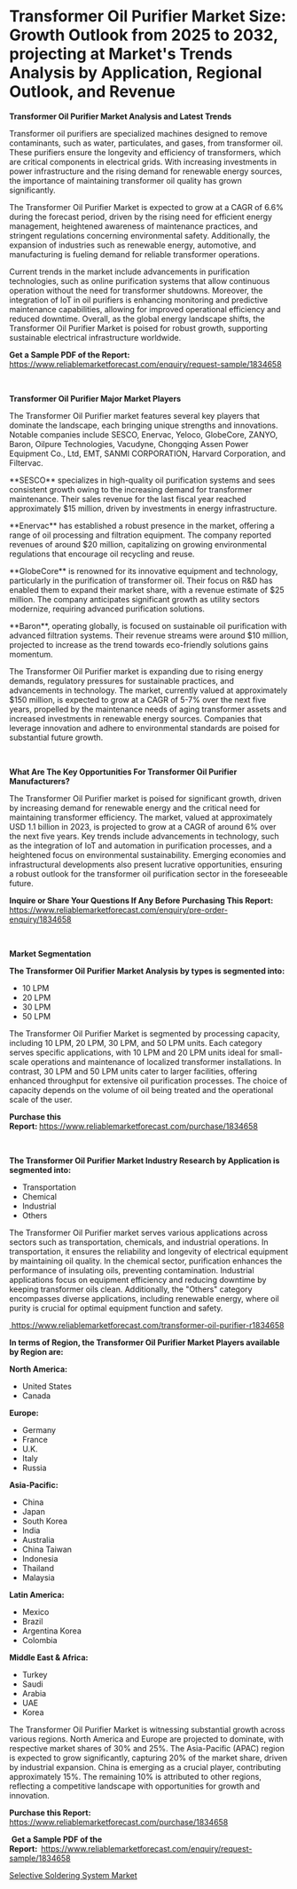 <p><h1>Transformer Oil Purifier Market Size: Growth Outlook from 2025 to 2032, projecting at Market's Trends Analysis by Application, Regional Outlook, and Revenue</h1></p><p><strong>Transformer Oil Purifier Market Analysis and Latest Trends</strong></p>
<p><p>Transformer oil purifiers are specialized machines designed to remove contaminants, such as water, particulates, and gases, from transformer oil. These purifiers ensure the longevity and efficiency of transformers, which are critical components in electrical grids. With increasing investments in power infrastructure and the rising demand for renewable energy sources, the importance of maintaining transformer oil quality has grown significantly.</p><p>The Transformer Oil Purifier Market is expected to grow at a CAGR of 6.6% during the forecast period, driven by the rising need for efficient energy management, heightened awareness of maintenance practices, and stringent regulations concerning environmental safety. Additionally, the expansion of industries such as renewable energy, automotive, and manufacturing is fueling demand for reliable transformer operations. </p><p>Current trends in the market include advancements in purification technologies, such as online purification systems that allow continuous operation without the need for transformer shutdowns. Moreover, the integration of IoT in oil purifiers is enhancing monitoring and predictive maintenance capabilities, allowing for improved operational efficiency and reduced downtime. Overall, as the global energy landscape shifts, the Transformer Oil Purifier Market is poised for robust growth, supporting sustainable electrical infrastructure worldwide.</p></p>
<p><strong>Get a Sample PDF of the Report:&nbsp;</strong> <a href="https://www.reliablemarketforecast.com/enquiry/request-sample/1834658?utm_campaign=2320&utm_medium=2&utm_source=Github&utm_content=ia&utm_term=11042025&utm_id=transformer-oil-purifier">https://www.reliablemarketforecast.com/enquiry/request-sample/1834658</a></p>
<p>&nbsp;</p>
<p><strong>Transformer Oil Purifier Major Market Players</strong></p>
<p><p>The Transformer Oil Purifier market features several key players that dominate the landscape, each bringing unique strengths and innovations. Notable companies include SESCO, Enervac, Yeloco, GlobeCore, ZANYO, Baron, Oilpure Technologies, Vacudyne, Chongqing Assen Power Equipment Co., Ltd, EMT, SANMI CORPORATION, Harvard Corporation, and Filtervac.</p><p>**SESCO** specializes in high-quality oil purification systems and sees consistent growth owing to the increasing demand for transformer maintenance. Their sales revenue for the last fiscal year reached approximately $15 million, driven by investments in energy infrastructure.</p><p>**Enervac** has established a robust presence in the market, offering a range of oil processing and filtration equipment. The company reported revenues of around $20 million, capitalizing on growing environmental regulations that encourage oil recycling and reuse.</p><p>**GlobeCore** is renowned for its innovative equipment and technology, particularly in the purification of transformer oil. Their focus on R&D has enabled them to expand their market share, with a revenue estimate of $25 million. The company anticipates significant growth as utility sectors modernize, requiring advanced purification solutions.</p><p>**Baron**, operating globally, is focused on sustainable oil purification with advanced filtration systems. Their revenue streams were around $10 million, projected to increase as the trend towards eco-friendly solutions gains momentum.</p><p>The Transformer Oil Purifier market is expanding due to rising energy demands, regulatory pressures for sustainable practices, and advancements in technology. The market, currently valued at approximately $150 million, is expected to grow at a CAGR of 5-7% over the next five years, propelled by the maintenance needs of aging transformer assets and increased investments in renewable energy sources. Companies that leverage innovation and adhere to environmental standards are poised for substantial future growth.</p></p>
<p>&nbsp;</p>
<p><strong>What Are The Key Opportunities For Transformer Oil Purifier Manufacturers?</strong></p>
<p><p>The Transformer Oil Purifier market is poised for significant growth, driven by increasing demand for renewable energy and the critical need for maintaining transformer efficiency. The market, valued at approximately USD 1.1 billion in 2023, is projected to grow at a CAGR of around 6% over the next five years. Key trends include advancements in technology, such as the integration of IoT and automation in purification processes, and a heightened focus on environmental sustainability. Emerging economies and infrastructural developments also present lucrative opportunities, ensuring a robust outlook for the transformer oil purification sector in the foreseeable future.</p></p>
<p><strong>Inquire or Share Your Questions If Any Before Purchasing This Report:</strong> <a href="https://www.reliablemarketforecast.com/enquiry/pre-order-enquiry/1834658?utm_campaign=2320&utm_medium=2&utm_source=Github&utm_content=ia&utm_term=11042025&utm_id=transformer-oil-purifier">https://www.reliablemarketforecast.com/enquiry/pre-order-enquiry/1834658</a></p>
<p>&nbsp;</p>
<p><strong>Market Segmentation</strong></p>
<p><strong>The Transformer Oil Purifier Market Analysis by types is segmented into:</strong></p>
<p><ul><li>10 LPM</li><li>20 LPM</li><li>30 LPM</li><li>50 LPM</li></ul></p>
<p><p>The Transformer Oil Purifier Market is segmented by processing capacity, including 10 LPM, 20 LPM, 30 LPM, and 50 LPM units. Each category serves specific applications, with 10 LPM and 20 LPM units ideal for small-scale operations and maintenance of localized transformer installations. In contrast, 30 LPM and 50 LPM units cater to larger facilities, offering enhanced throughput for extensive oil purification processes. The choice of capacity depends on the volume of oil being treated and the operational scale of the user.</p></p>
<p><strong>Purchase this Report:&nbsp;</strong><a href="https://www.reliablemarketforecast.com/purchase/1834658?utm_campaign=2320&utm_medium=2&utm_source=Github&utm_content=ia&utm_term=11042025&utm_id=transformer-oil-purifier">https://www.reliablemarketforecast.com/purchase/1834658</a></p>
<p>&nbsp;</p>
<p><strong>The Transformer Oil Purifier Market Industry Research by Application is segmented into:</strong></p>
<p><ul><li>Transportation</li><li>Chemical</li><li>Industrial</li><li>Others</li></ul></p>
<p><p>The Transformer Oil Purifier market serves various applications across sectors such as transportation, chemicals, and industrial operations. In transportation, it ensures the reliability and longevity of electrical equipment by maintaining oil quality. In the chemical sector, purification enhances the performance of insulating oils, preventing contamination. Industrial applications focus on equipment efficiency and reducing downtime by keeping transformer oils clean. Additionally, the "Others" category encompasses diverse applications, including renewable energy, where oil purity is crucial for optimal equipment function and safety.</p></p>
<p><a href="https://www.reliablemarketforecast.com/transformer-oil-purifier-r1834658?utm_campaign=2320&utm_medium=2&utm_source=Github&utm_content=ia&utm_term=11042025&utm_id=transformer-oil-purifier">&nbsp;https://www.reliablemarketforecast.com/transformer-oil-purifier-r1834658</a></p>
<p><strong>In terms of Region, the Transformer Oil Purifier Market Players available by Region are:</strong></p>
<p>
    <p> <strong> North America: </strong>
        <ul>
            <li>United States</li>
            <li>Canada</li>
        </ul>
        </p> 
    <p> <strong> Europe: </strong>
        <ul>
            <li>Germany</li>
            <li>France</li>
            <li>U.K.</li>
            <li>Italy</li>
            <li>Russia</li>
        </ul>
        </p> 
    <p> <strong> Asia-Pacific: </strong>
        <ul>
            <li>China</li>
            <li>Japan</li>
            <li>South Korea</li>
            <li>India</li>
            <li>Australia</li>
            <li>China Taiwan</li>
            <li>Indonesia</li>
            <li>Thailand</li>
            <li>Malaysia</li>
        </ul>
        </p> 
    <p> <strong> Latin America: </strong>
        <ul>
            <li>Mexico</li>
            <li>Brazil</li>
            <li>Argentina Korea</li>
            <li>Colombia</li>
        </ul>
        </p> 
    <p> <strong> Middle East & Africa: </strong>
        <ul>
            <li>Turkey</li>
            <li>Saudi</li>
            <li>Arabia</li>
            <li>UAE</li>
            <li>Korea</li>
        </ul>
    </p>
    </p>
<p><p>The Transformer Oil Purifier Market is witnessing substantial growth across various regions. North America and Europe are projected to dominate, with respective market shares of 30% and 25%. The Asia-Pacific (APAC) region is expected to grow significantly, capturing 20% of the market share, driven by industrial expansion. China is emerging as a crucial player, contributing approximately 15%. The remaining 10% is attributed to other regions, reflecting a competitive landscape with opportunities for growth and innovation.</p></p>
<p><strong>Purchase this Report: </strong><a href="https://www.reliablemarketforecast.com/purchase/1834658?utm_campaign=2320&utm_medium=2&utm_source=Github&utm_content=ia&utm_term=11042025&utm_id=transformer-oil-purifier">https://www.reliablemarketforecast.com/purchase/1834658</a></p>
<p>&nbsp;<strong>Get a Sample PDF of the Report:&nbsp;&nbsp;</strong><a href="https://www.reliablemarketforecast.com/enquiry/request-sample/1834658?utm_campaign=2320&utm_medium=2&utm_source=Github&utm_content=ia&utm_term=11042025&utm_id=transformer-oil-purifier">https://www.reliablemarketforecast.com/enquiry/request-sample/1834658</a></p>
<p><strong></strong></p>
<p><p><a href="https://github.com/gfellcincot4/Market-Research-Report-List-1/blob/main/selective-soldering-system-market.md?utm_campaign=2320&utm_medium=2&utm_source=Github&utm_content=ia&utm_term=11042025&utm_id=transformer-oil-purifier">Selective Soldering System Market</a></p></p>